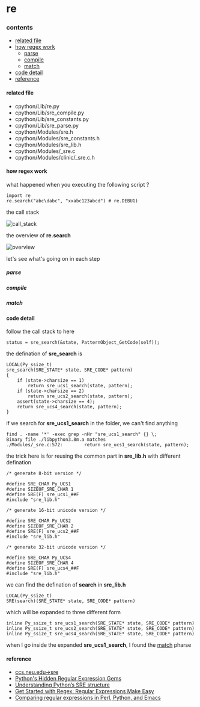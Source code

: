 # re

### contents

* [related file](#related-file)
* [how regex work](#how-regex-work)
	* [parse](#parse)
	* [compile](#compile)
	* [match](#match)
* [code detail](#code-detail)
* [reference](#reference)

#### related file
* cpython/Lib/re.py
* cpython/Lib/sre_compile.py
* cpython/Lib/sre_constants.py
* cpython/Lib/sre_parse.py
* cpython/Modules/sre.h
* cpython/Modules/sre_constants.h
* cpython/Modules/sre_lib.h
* cpython/Modules/_sre.c
* cpython/Modules/clinic/_sre.c.h

#### how regex work

what happened when you executing the following script ?

    import re
    re.search("abc\dabc", "xxabc123abcd") # re.DEBUG)

the call stack

![call_stack](https://github.com/zpoint/CPython-Internals/blob/master/Modules/re/call_stack.png)

the overview of **re.search**

![overview](https://github.com/zpoint/CPython-Internals/blob/master/Modules/re/overview.png)

let's see what's going on in each step

##### parse

##### compile

##### match

#### code detail

follow the call stack to here

	status = sre_search(&state, PatternObject_GetCode(self));

the defination of **sre_search** is

    LOCAL(Py_ssize_t)
    sre_search(SRE_STATE* state, SRE_CODE* pattern)
    {
        if (state->charsize == 1)
            return sre_ucs1_search(state, pattern);
        if (state->charsize == 2)
            return sre_ucs2_search(state, pattern);
        assert(state->charsize == 4);
        return sre_ucs4_search(state, pattern);
    }

if we search for **sre_ucs1_search** in the folder, we can't find anything

	find . -name '*' -exec grep -nHr "sre_ucs1_search" {} \;
    Binary file ./libpython3.8m.a matches
	./Modules/_sre.c:572:        return sre_ucs1_search(state, pattern);

the trick here is for reusing the common part in **sre_lib.h** with different defination

    /* generate 8-bit version */

    #define SRE_CHAR Py_UCS1
    #define SIZEOF_SRE_CHAR 1
    #define SRE(F) sre_ucs1_##F
    #include "sre_lib.h"

    /* generate 16-bit unicode version */

    #define SRE_CHAR Py_UCS2
    #define SIZEOF_SRE_CHAR 2
    #define SRE(F) sre_ucs2_##F
    #include "sre_lib.h"

    /* generate 32-bit unicode version */

    #define SRE_CHAR Py_UCS4
    #define SIZEOF_SRE_CHAR 4
    #define SRE(F) sre_ucs4_##F
    #include "sre_lib.h"

we can find the defination of **search** in **sre_lib.h**

    LOCAL(Py_ssize_t)
    SRE(search)(SRE_STATE* state, SRE_CODE* pattern)

which will be expanded to three different form

	inline Py_ssize_t sre_ucs1_search(SRE_STATE* state, SRE_CODE* pattern)
    inline Py_ssize_t sre_ucs2_search(SRE_STATE* state, SRE_CODE* pattern)
    inline Py_ssize_t sre_ucs4_search(SRE_STATE* state, SRE_CODE* pattern)

when I go inside the expanded **sre_ucs1_search**, I found the [match](#match) pharse



#### reference
* [ccs.neu.edu->sre](http://www.ccs.neu.edu/home/shivers/papers/sre.txt)
* [Python's Hidden Regular Expression Gems](http://lucumr.pocoo.org/2015/11/18/pythons-hidden-re-gems/)
* [Understanding Python’s SRE structure](https://blog.labix.org/2003/06/16/understanding-pythons-sre-structure)
* [Get Started with Regex: Regular Expressions Make Easy](https://www.whoishostingthis.com/resources/regex/)
* [Comparing regular expressions in Perl, Python, and Emacs](https://www.johndcook.com/blog/regex-perl-python-emacs/)
